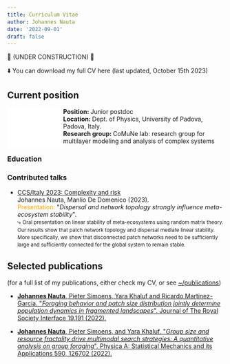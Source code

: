 ```yaml
---
title: Curriculum Vitae
author: Johannes Nauta
date: '2022-09-01'
draft: false
---
```


:construction: (UNDER CONSTRUCTION) :construction:

:arrow_down: You can download my full CV here (last updated, October 15th 2023)

## Current position
<img 
    id="photo" 
    width="130"
    src="/images/unipd-logo-white.png" 
    alt="unipd logo"
    align="left">
<b> Position: </b> Junior postdoc <br>
<b> Location: </b> Dept. of Physics, University of Padova, Padova, Italy. <br>
<b> Research group: </b> CoMuNe lab: research group for multilayer modeling and analysis of complex systems

### Education

### Contributed talks
* <div class="talk"><p>
    <a href="https://italy.cssociety.org/index.php/2023/05/23/ccs-italy-conference-2023/"
    class="conference">
    CCS/Italy 2023: Complexity and risk </a><br>
    Johannes Nauta, Manlio De Domenico (2023). <br>
    <span style="color:orange">Presentation:</span>
    "<em>Dispersal and network topology strongly influence meta-ecosystem stability</em>".
    <br>⤷ <small>Oral presentation on linear stability of meta-ecosystems using random matrix theory. Our results show that patch network topology and dispersal mediate linear stability. More specifically, we show that disconnected patch networks need to be sufficiently large and sufficiently connected for the global system to remain stable.</small>
  </p></div>

## Selected publications
(for a full list of my publications, either check my CV, or see [~/publications](../publications))
- <div class="references"><p>
    <a href="https://doi.org/10.1098/rsif.2022.0103" class="publication">
    <b>Johannes Nauta</b>, Pieter Simoens, Yara Khaluf and Ricardo Martinez-Garcia.
    "<em>Foraging behavior and patch size distribution jointly determine population dynamics in fragmented landscapes</em>". 
    Journal of The Royal Society Interface
    19.191 (2022).
    </a>
  </p></div>
- <div class="references"><p>
    <a href="https://doi.org/10.1016/j.physa.2021.126702" class="publication">
    <b>Johannes Nauta</b>, Pieter Simoens, and Yara Khaluf.
    "<em>Group size and resource fractality drive multimodal search strategies: A quantitative analysis on group foraging</em>". 
    Physica A: Statistical Mechanics and its Applications
    590, 126702 (2022).
    </a>
  </p></div>

